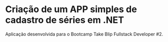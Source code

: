# Criação de um APP simples de cadastro de séries em .NET

Aplicação desenvolvida para o Bootcamp Take Blip Fullstack Developer #2.